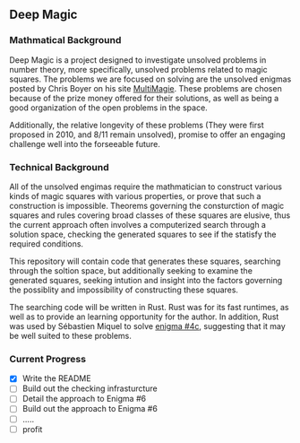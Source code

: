 ## Deep Magic

### Mathmatical Background

Deep Magic is a project designed to investigate unsolved problems in number theory, more specifically, unsolved problems related to magic squares. The problems we are focused on solving are the unsolved enigmas posted by Chris Boyer on his site [MultiMagie](http://www.multimagie.com/English/Enigmas.htm). These problems are chosen because of the prize money offered for their solutions, as well as being a good organization of the open problems in the space.

Additionally, the relative longevity of these problems (They were first proposed in 2010, and 8/11 remain unsolved), promise to offer an engaging challenge well into the forseeable future.

### Technical Background

All of the unsolved engimas require the mathmatician to construct various kinds of magic squares with various properties, or prove that such a construction is impossible. Theorems governing the consturction of magic squares and rules covering broad classes of these squares are elusive, thus the current approach often involves a computerized search through a solution space, checking the generated squares to see if the statisfy the required conditions.

This repository will contain code that generates these squares, searching through the soltion space, but additionally seeking to examine the generated squares, seeking intution and insight into the factors governing the possiblity and impossibility of constructing these squares.

The searching code will be written in Rust. Rust was for its fast runtimes, as well as to provide an learning opportunity for the author. In addition, Rust was used by Sébastien Miquel to solve [enigma #4c](http://www.multimagie.com/English/SquaresOfCubes.htm#7x7), suggesting that it may be well suited to these problems.

### Current Progress

- [x] Write the README
- [ ] Build out the checking infrasturcture
- [ ] Detail the approach to Enigma #6
- [ ] Build out the approach to Enigma #6
- [ ] .....
- [ ] profit
